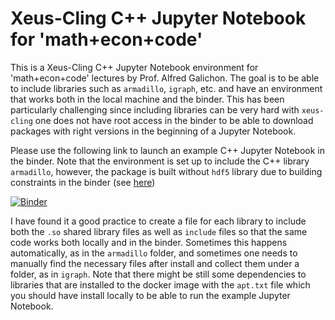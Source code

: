 # Xeus-Cling C++ Jupyter Notebook for 'math+econ+code'

This is a Xeus-Cling C++ Jupyter Notebook environment for 'math+econ+code' lectures by Prof. Alfred Galichon. The goal is to be able to include libraries such as `armadillo`, `igraph`, etc. and have an environment that works both in the local machine and the binder. This has been particularly challenging since including libraries can be very hard with `xeus-cling` one does not have root access in the binder to be able to download packages with right versions in the beginning of a Jupyter Notebook. 

Please use the following link to launch an example C++ Jupyter Notebook in the binder. Note that the environment is set up to include the C++ library `armadillo`, however, the package is built without `hdf5` library due to building constraints in the binder (see [here](https://stackoverflow.com/questions/70801835/how-can-i-include-openblas-and-lapack-manually-in-xeus-cling-binder))

[![Binder](https://mybinder.org/badge_logo.svg)](https://mybinder.org/v2/gh/AntonioDaSilva/xeus-cling/HEAD?labpath=jupyter_armadillo.ipynb)

I have found it a good practice to create a file for each library to include both the `.so` shared library files as well as `include` files so that the same code works both locally and in the binder. Sometimes this happens automatically, as in the `armadillo` folder, and sometimes one needs to manually find the necessary files after install and collect them under a folder, as in `igraph`. Note that there might be still some dependencies to libraries that are installed to the docker image with the `apt.txt` file which you should have install locally to be able to run the example Jupyter Notebook.
